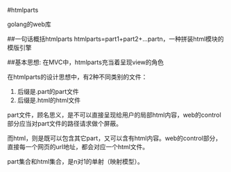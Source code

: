 #htmlparts

golang的web库

##一句话概括htmlparts
htmlparts=part1+part2+...partn，一种拼装html模块的模版引擎 

##基本思想:
在MVC中，htmlparts充当着呈现view的角色

在htmlparts的设计思想中，有2种不同类别的文件：
1.  后缀是.part的part文件
2.  后缀是.html的html文件

part文件，顾名思义，是不可以直接呈现给用户的局部html内容，web的control部分应当对part文件的路径请求做个屏蔽。

而html，则是既可以包含其它part，又可以含有html内容。web的control部分，直接每一个网页的url地址，都会对应一个html文件。

part集合和html集合，是n对1的单射（映射模型）。
